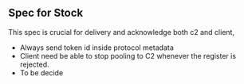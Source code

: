 ## Spec for Stock

This spec is crucial for delivery and acknowledge both c2 and client,

- Always send token id inside protocol metadata
- Client need be able to stop pooling to C2 whenever the register is rejected.
- To be decide